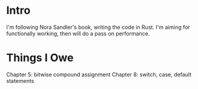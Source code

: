 # Intro

I'm following Nora Sandler's book, writing the code in Rust. I'm aiming for functionally working,
then will do a pass on performance.

# Things I Owe
Chapter 5: bitwise compound assignment
Chapter 8: switch, case, default statements

